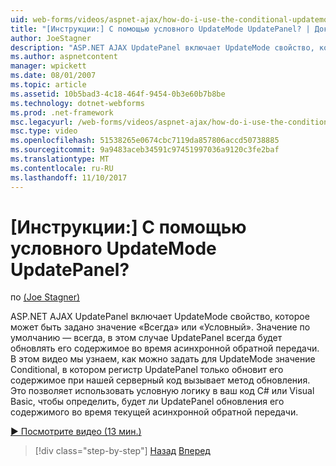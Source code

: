 ```yaml
---
uid: web-forms/videos/aspnet-ajax/how-do-i-use-the-conditional-updatemode-of-the-updatepanel
title: "[Инструкции:] С помощью условного UpdateMode UpdatePanel? | Документы Майкрософт"
author: JoeStagner
description: "ASP.NET AJAX UpdatePanel включает UpdateMode свойство, которое может быть задано значение «Всегда» или «Условный». Значение по умолчанию — всегда, в этом случае UpdatePan..."
ms.author: aspnetcontent
manager: wpickett
ms.date: 08/01/2007
ms.topic: article
ms.assetid: 10b5bad3-4c18-464f-9454-0b3e60b7b8be
ms.technology: dotnet-webforms
ms.prod: .net-framework
msc.legacyurl: /web-forms/videos/aspnet-ajax/how-do-i-use-the-conditional-updatemode-of-the-updatepanel
msc.type: video
ms.openlocfilehash: 51538265e0674cbc7119da857806accd50738885
ms.sourcegitcommit: 9a9483aceb34591c97451997036a9120c3fe2baf
ms.translationtype: MT
ms.contentlocale: ru-RU
ms.lasthandoff: 11/10/2017
---
```

<a name="how-do-i-use-the-conditional-updatemode-of-the-updatepanel"></a>[Инструкции:] С помощью условного UpdateMode UpdatePanel?
====================
по [(Joe Stagner)](https://github.com/JoeStagner)

ASP.NET AJAX UpdatePanel включает UpdateMode свойство, которое может быть задано значение «Всегда» или «Условный». Значение по умолчанию — всегда, в этом случае UpdatePanel всегда будет обновлять его содержимое во время асинхронной обратной передачи. В этом видео мы узнаем, как можно задать для UpdateMode значение Conditional, в котором регистр UpdatePanel только обновит его содержимое при нашей серверный код вызывает метод обновления. Это позволяет использовать условную логику в ваш код C# или Visual Basic, чтобы определить, будет ли UpdatePanel обновления его содержимого во время текущей асинхронной обратной передачи.

[&#9654; Посмотрите видео (13 мин.)](https://channel9.msdn.com/Blogs/ASP-NET-Site-Videos/how-do-i-use-the-conditional-updatemode-of-the-updatepanel)

>[!div class="step-by-step"]
[Назад](how-do-i-determine-whether-an-asynchronous-postback-has-occurred.md)
[Вперед](how-do-i-implement-the-persistent-communications-pattern-with-the-updatepanel.md)

